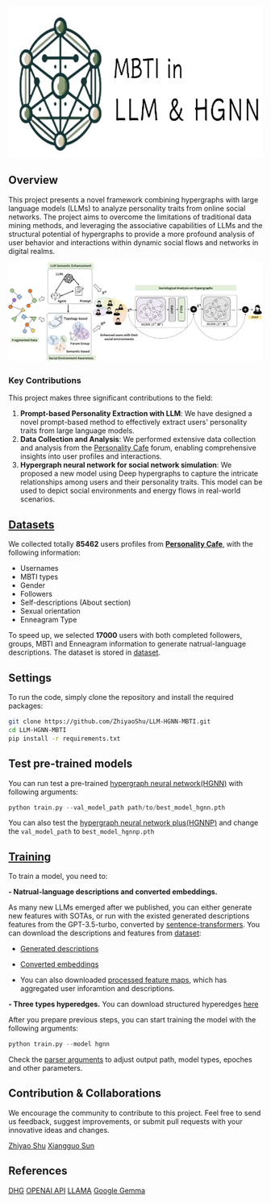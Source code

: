 <p align="center">
    <img src="assets/title.png" height="300">
</p>

## Overview

This project presents a novel framework combining hypergraphs with large language models (LLMs) to analyze personality traits from online social networks. The project aims to overcome the limitations of traditional data mining methods, and leveraging the associative capabilities of LLMs and the structural potential of hypergraphs to provide a more profound analysis of user behavior and interactions within dynamic social flows and networks in digital realms.

![Image](assets/framework3_00.jpg)

### Key Contributions

This project makes three significant contributions to the field:

1. **Prompt-based Personality Extraction with LLM**: We have designed a novel prompt-based method to effectively extract users' personality traits from large language models.
2. **Data Collection and Analysis**: We performed extensive data collection and analysis from the [Personality Cafe](https://www.personalitycafe.com/) forum, enabling comprehensive insights into user profiles and interactions.
3. **Hypergraph neural network for social network simulation**: We proposed a new model using Deep hypergraphs to capture the intricate relationships among users and their personality traits. This model can be used to depict social environments and energy flows in real-world scenarios.

## [Datasets](dataset/users_data_all.json)

We collected totally **85462** users profiles from **[Personality Cafe](https://www.personalitycafe.com/)**, with the following information:

- Usernames
- MBTI types
- Gender
- Followers
- Self-descriptions (About section)
- Sexual orientation
- Enneagram Type

To speed up, we selected **17000** users with both completed followers, groups, MBTI and Enneagram information to generate natrual-language descriptions. The dataset is stored in [dataset](dataset).

## Settings

To run the code, simply clone the repository and install the required packages:

```bash
git clone https://github.com/ZhiyaoShu/LLM-HGNN-MBTI.git
cd LLM-HGNN-MBTI
pip install -r requirements.txt
```

## Test pre-trained models

You can run test a pre-trained [hypergraph neural network(HGNN)](https://drive.google.com/file/d/1_pG3mhSJ4cVoS1zxqi2nBbpixneXjoMj/view?usp=sharing) with following arguments:

```python
python train.py --val_model_path path/to/best_model_hgnn.pth 
```
You can also test the [hypergraph neural network plus(HGNNP)](https://drive.google.com/file/d/1eMpQEHX4Ikn5dJ3-cxkRfVGQor5MTmjF/view?usp=sharing) and change the `val_model_path` to `best_model_hgnnp.pth`

## [Training](src/train.py)

To train a model, you need to:

**- Natrual-language descriptions and converted embeddings.**

As many new LLMs emerged after we published, you can either generate new features with SOTAs, or run with the existed generated descriptions features from the GPT-3.5-turbo, converted by [sentence-transformers](https://sbert.net/). You can download the descriptions and features from [dataset](dataset):

- [Generated descriptions](dataset/gpt_description.json)

- [Converted embeddings](dataset/embeddings.json)

- You can also downloaded [processed feature maps](https://drive.google.com/file/d/1RGQcZhEYZd0ScliGSAB077myJlosKMQe/view?usp=sharing), which has aggregated user inforamtion and descriptions. 

**- Three types hyperedges.**
You can download structured hyperedges [here](https://drive.google.com/file/d/1Hmrs08KtHEhY6bP-nmLE-2x2PIieR255/view?usp=sharing)

After you prepare previous steps, you can start training the model with the following arguments:

```python
python train.py --model hgnn
```

Check the [parser arguments](parse_arg.py) to adjust output path, model types, epoches and other parameters.

## Contribution & Collaborations

We encourage the community to contribute to this project. Feel free to send us feedback, suggest improvements, or submit pull requests with your innovative ideas and changes.

[Zhiyao Shu](https://github.com/ZhiyaoShu)
[Xiangguo Sun](https://github.com/sheldonresearch)

## References

[DHG](https://deephypergraph.readthedocs.io/en/latest/index.html)
[OPENAI API](https://platform.openai.com/docs/models/gpt-3-5-turbo)
[LLAMA](https://huggingface.co/meta-llama/Llama-2-7b)
[Google Gemma](https://huggingface.co/google/gemma-7b)


